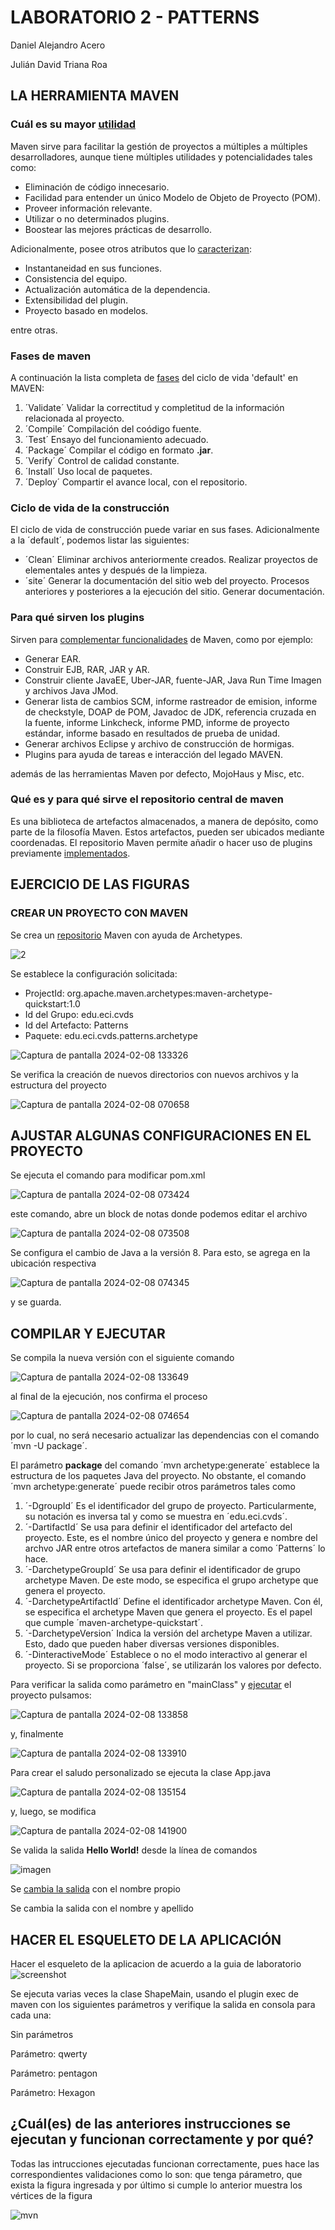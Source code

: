 # LABORATORIO 2 - PATTERNS

Daniel Alejandro Acero

Julián David Triana Roa

## LA HERRAMIENTA MAVEN

### Cuál es su mayor [utilidad](https://maven.apache.org/what-is-maven.html)

Maven sirve para facilitar la gestión de proyectos a múltiples a múltiples desarrolladores, aunque tiene múltiples utilidades y potencialidades tales como:

- Eliminación de código innecesario.
- Facilidad para entender un único Modelo de Objeto de Proyecto (POM).
- Proveer información relevante.
- Utilizar o no determinados plugins.
- Boostear las mejores prácticas de desarrollo.

Adicionalmente, posee otros atributos que lo [caracterizan](https://maven.apache.org/maven-features.html):

* Instantaneidad en sus funciones.
* Consistencia del equipo.
* Actualización automática de la dependencia.
* Extensibilidad del plugin.
* Proyecto basado en modelos.

entre otras.

### Fases de maven 

A continuación la lista completa de [fases](https://maven.apache.org/guides/introduction/introduction-to-the-lifecycle.html) del ciclo de vida 'default' en MAVEN:

1. ´Validate´ Validar la correctitud y completitud de la información relacionada al proyecto.
2. ´Compile´ Compilación del coódigo fuente.
3. ´Test´ Ensayo del funcionamiento adecuado.
4. ´Package´ Compilar el código en formato **.jar**.
5. ´Verify´ Control de calidad constante.
6. ´Install´ Uso local de paquetes.
7. ´Deploy´ Compartir el avance local, con el repositorio.

### Ciclo de vida de la construcción 

El ciclo de vida de construcción puede variar en sus fases. Adicionalmente a la ´default´, podemos listar las siguientes:

* ´Clean´ Eliminar archivos anteriormente creados. Realizar proyectos de elementales antes y después de la limpieza.
* ´site´ Generar la documentación del sitio web del proyecto. Procesos anteriores y posteriores a la ejecución del sitio. Generar documentación.

### Para qué sirven los plugins 

Sirven para [complementar funcionalidades](https://maven.apache.org/plugins/index.html) de Maven, como por ejemplo:

* Generar EAR.
* Construir EJB, RAR, JAR y AR.
* Construir cliente JavaEE, Uber-JAR, fuente-JAR, Java Run Time Imagen y archivos Java JMod.
* Generar lista de cambios SCM, informe rastreador de emision, informe de checkstyle, DOAP de POM, Javadoc de JDK, referencia cruzada en la fuente, informe Linkcheck, informe PMD, informe de proyecto estándar,                 informe basado en resultados de prueba de unidad.
* Generar archivos Eclipse y archivo de construcción de hormigas.
* Plugins para ayuda de tareas e interacción del legado MAVEN.

además de las herramientas Maven por defecto, MojoHaus y Misc, etc.
    
### Qué es y para qué sirve el repositorio central de maven

Es una biblioteca de artefactos almacenados, a manera de depósito, como parte de la filosofía Maven. Estos artefactos, pueden ser ubicados mediante coordenadas. El repositorio Maven permite añadir o hacer uso de plugins previamente [implementados](https://maven.apache.org/repository/index.html).

## EJERCICIO DE LAS FIGURAS  

### CREAR UN PROYECTO CON MAVEN   

Se crea un [repositorio](https://youtu.be/nMvGzXTAxWg) Maven con ayuda de Archetypes.

![2](https://github.com/AlejoCNYT/cvds-lab02/assets/89206637/3c079c1a-f5e1-48a1-92ac-032a8ee11963)    

Se establece la configuración solicitada:

* ProjectId: org.apache.maven.archetypes:maven-archetype-quickstart:1.0
* Id del Grupo: edu.eci.cvds
* Id del Artefacto: Patterns
* Paquete: edu.eci.cvds.patterns.archetype

![Captura de pantalla 2024-02-08 133326](https://github.com/AlejoCNYT/cvds-lab02/assets/89206637/465eefca-b815-4719-82ae-cc61c401e641)

Se verifica la creación de nuevos directorios con nuevos archivos y la estructura del proyecto

![Captura de pantalla 2024-02-08 070658](https://github.com/AlejoCNYT/cvds-lab02/assets/89206637/92b0df56-a7ea-4723-af1e-0caa9b4bf597)

## AJUSTAR ALGUNAS CONFIGURACIONES EN EL PROYECTO

Se ejecuta el comando para modificar pom.xml

![Captura de pantalla 2024-02-08 073424](https://github.com/AlejoCNYT/cvds-lab02/assets/89206637/e0700c78-6063-4879-a935-c752e703c9f8)

este comando, abre un block de notas donde podemos editar el archivo

![Captura de pantalla 2024-02-08 073508](https://github.com/AlejoCNYT/cvds-lab02/assets/89206637/d151a436-94aa-4a5d-a184-83d5c1ba12b3)

Se configura el cambio de Java a la versión 8. Para esto, se agrega en la ubicación respectiva

![Captura de pantalla 2024-02-08 074345](https://github.com/AlejoCNYT/cvds-lab02/assets/89206637/d4646a77-25f6-4bee-afbe-11faa5781e18)

y se guarda.

## COMPILAR Y EJECUTAR

Se compila la nueva versión con el siguiente comando

![Captura de pantalla 2024-02-08 133649](https://github.com/AlejoCNYT/cvds-lab02/assets/89206637/c9fb9303-fe88-4871-93f4-8c13004dd3e0)

al final de la ejecución, nos confirma el proceso
    
![Captura de pantalla 2024-02-08 074654](https://github.com/AlejoCNYT/cvds-lab02/assets/89206637/8940fbc2-b814-4d16-9a50-7cc348855337)

por lo cual, no será necesario actualizar las dependencias con el comando ´mvn -U package´. 

El parámetro **package** del comando ´mvn archetype:generate´ establece la estructura de los paquetes Java del proyecto. No obstante, el comando ´mvn archetype:generate´ puede recibir otros parámetros tales como

1. ´-DgroupId´ Es el identificador del grupo de proyecto. Particularmente, su notación es inversa tal y como se muestra en ´edu.eci.cvds´.
2. ´-DartifactId´ Se usa para definir el identificador del artefacto del proyecto. Este, es el nombre único del proyecto y genera e nombre del archvo JAR entre otros artefactos de manera similar a como ´Patterns´ lo hace.
3. ´-DarchetypeGroupId´ Se usa para definir el identificador de grupo archetype Maven. De este modo, se especifica el grupo archetype que genera el proyecto.
4. ´-DarchetypeArtifactId´ Define el identificador archetype Maven. Con él, se especifica el archetype Maven que genera el proyecto. Es el papel que cumple ´maven-archetype-quickstart´.
5. ´-DarchetypeVersion´ Indica la versión del archetype Maven a utilizar. Esto, dado que pueden haber diversas versiones disponibles. 
6. ´-DinteractiveMode´ Establece o no el modo interactivo al generar el proyecto. Si se proporciona ´false´, se utilizarán los valores por defecto.

Para verificar la salida como parámetro en "mainClass" y [ejecutar](https://www.mojohaus.org/exec-maven-plugin/usage.html) el proyecto pulsamos:

![Captura de pantalla 2024-02-08 133858](https://github.com/AlejoCNYT/cvds-lab02/assets/89206637/8a265a71-dc9d-470e-9b63-891436484ca4)

y, finalmente

![Captura de pantalla 2024-02-08 133910](https://github.com/AlejoCNYT/cvds-lab02/assets/89206637/04816622-d751-4bb0-90f5-0ac920696091)

Para crear el saludo personalizado se ejecuta la clase App.java 

![Captura de pantalla 2024-02-08 135154](https://github.com/AlejoCNYT/cvds-lab02/assets/89206637/7ebaa169-3081-4c71-a9c5-387c993a4a3c)

y, luego, se modifica

![Captura de pantalla 2024-02-08 141900](https://github.com/AlejoCNYT/cvds-lab02/assets/89206637/9204a8c3-e73f-432c-b7b5-d8f398c75eb3)

Se valida la salida **Hello World!** desde la línea de comandos

![imagen](https://github.com/AlejoCNYT/cvds-lab02/assets/89206637/a0c2a4f8-2318-4c21-acf1-e62729bdffe5)

Se [cambia la salida](https://www.mojohaus.org/exec-maven-plugin/examples/example-exec-for-java-programs.html) con el nombre propio

        

Se cambia la salida con el nombre y apellido

    
    
    

## HACER EL ESQUELETO DE LA APLICACIÓN
        
Hacer el esqueleto de la aplicacion de acuerdo a la guia de laboratorio
![screenshot](https://github.com/AlejoCNYT/cvds-lab02/assets/74771189/2a26cffd-0bf6-42bd-b832-5a83dd9aad69)

Se ejecuta varias veces la clase ShapeMain, usando el plugin exec de maven con los siguientes parámetros y verifique la salida en consola para cada una:

Sin parámetros



Parámetro: qwerty


Parámetro: pentagon


Parámetro: Hexagon


## ¿Cuál(es) de las anteriores instrucciones se ejecutan y funcionan correctamente y por qué?

Todas las intrucciones ejecutadas funcionan correctamente, pues hace las correspondientes validaciones como lo son: que tenga párametro, que exista la figura ingresada y por último si cumple lo anterior muestra los vértices de la figura

![mvn](http://url/a.png)      


                            

